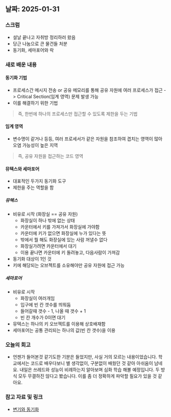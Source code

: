 ## 날짜: 2025-01-31

### 스크럼
- 설날 끝나고 자취방 정리하러 왔음
- 당근 나눔으로 큰 물건들 처분
- 동기화, 세마포어와 락

### 새로 배운 내용
#### 동기화 기법
- 프로세스간 메시지 전송 or 공유 메모리를 통해 공유 자원에 여러 프로세스가 접근 
-> Critical Section(임계 영역) 문제 발생 가능
- 이를 해결하기 위한 기법
> 즉, 한번에 하나의 프로세스만 접근할 수 있도록 제한을 두는 기법

#### 임계 영역
- 변수명이 같거나 등등, 여러 프로세서가 같은 자원을 참조하여 겹치는 영역이 많아 오염 가능성이 높은 지역
> 즉, 공유 자원을 접근하는 코드 영역

#### 뮤텍스와 세마포어
- 대표적인 두가지 동기화 도구
- 제한을 주는 역할을 함

##### 뮤텍스
- 비유로 시작 (화장실 == 공유 자원)
    - 화장실이 하나 밖에 없는 상태
    - 카운터에서 키를 가져가서 화장실에 가야함
    - 카운터에 키가 없으면 화장실에 누가 있다는 뜻
    - 밖에서 뭘 해도 화장실에 있는 사람 꺼낼수 없다
    - 화장실가려면 카운터에서 대기
    - 이용 끝나면 카운터에 키 돌려놓고, 다음사람이 가져감
- 동기화 대상이 1인 것
- 키에 해당되는 오브젝트를 소유해야만 공유 자원에 접근 가능

##### 세마포어
- 비유로 시작
    - 화장실이 여러개임
    - 입구에 빈 칸 갯수를 띄워둠
    - 들어갈때 갯수 - 1, 나올 때 갯수 + 1
    - 빈 칸 개수가 0이면 대기
- 뮤텍스는 하나의 키 오브젝트를 이용해 상호배재함
- 세마포어는 공통 관리되는 하나의 값(빈 칸 갯수)을 이용

### 오늘의 회고
- 언젠가 들어본것 같기도한 기분은 들었지만, 사실 거의 모르는 내용이었습니다. 학교에서는 코드로 배우다보니 별 생각없이, 구분없이 배웠던 것 같아 아쉬움이 남네요. 내일은 쓰레드와 성능이 비례하는지 알아보며 심화 학습 해볼 예정입니다. 두 방식 모두 무결하진 않다고 봤습니다. 이를 좀 더 정확하게 파악할 필요가 있을 것 같아요.

### 참고 자료 및 링크
- [변기와 동기화](https://worthpreading.tistory.com/90)
